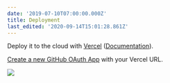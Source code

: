 ```yaml
---
date: '2019-07-10T07:00:00.000Z'
title: Deployment
last_edited: '2020-09-14T15:01:28.861Z'
---
```

Deploy it to the cloud with [Vercel](https://vercel.com/import?filter=next.js&utm_source=github&utm_medium=readme&utm_campaign=next-example) ([Documentation](https://nextjs.org/docs/deployment)).

[Create a new GitHub OAuth App](https://tinacms.org/guides/nextjs/github/github-oauth-app) with your Vercel URL.

![](images/vercel-deployment.png)